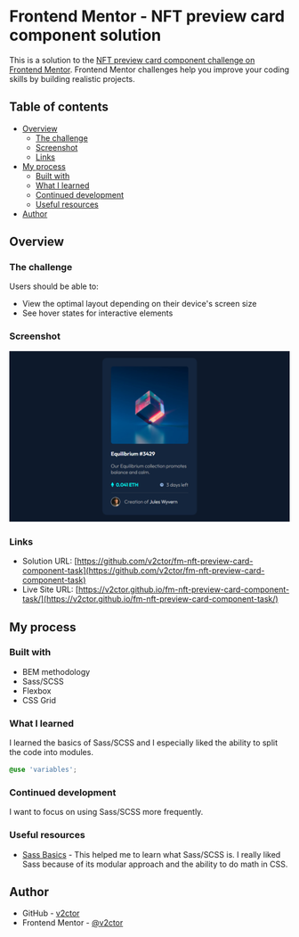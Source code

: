 # Frontend Mentor - NFT preview card component solution

This is a solution to the [NFT preview card component challenge on Frontend Mentor](https://www.frontendmentor.io/challenges/nft-preview-card-component-SbdUL_w0U). Frontend Mentor challenges help you improve your coding skills by building realistic projects. 

## Table of contents

- [Overview](#overview)
  - [The challenge](#the-challenge)
  - [Screenshot](#screenshot)
  - [Links](#links)
- [My process](#my-process)
  - [Built with](#built-with)
  - [What I learned](#what-i-learned)
  - [Continued development](#continued-development)
  - [Useful resources](#useful-resources)
- [Author](#author)

## Overview

### The challenge

Users should be able to:

- View the optimal layout depending on their device's screen size
- See hover states for interactive elements

### Screenshot

![Screenshot](./screenshot.png)

### Links

- Solution URL: [https://github.com/v2ctor/fm-nft-preview-card-component-task](https://github.com/v2ctor/fm-nft-preview-card-component-task)
- Live Site URL: [https://v2ctor.github.io/fm-nft-preview-card-component-task/](https://v2ctor.github.io/fm-nft-preview-card-component-task/)

## My process

### Built with

- BEM methodology
- Sass/SCSS
- Flexbox
- CSS Grid

### What I learned

I learned the basics of Sass/SCSS and I especially liked the ability to split the code into modules.

```scss
@use 'variables';
```

### Continued development

I want to focus on using Sass/SCSS more frequently.

### Useful resources

- [Sass Basics](https://sass-lang.com/guide) - This helped me to learn what Sass/SCSS is. I really liked Sass because of its modular approach and the ability to do math in CSS.

## Author

- GitHub - [v2ctor](https://github.com/v2ctor)
- Frontend Mentor - [@v2ctor](https://www.frontendmentor.io/profile/v2ctor)
